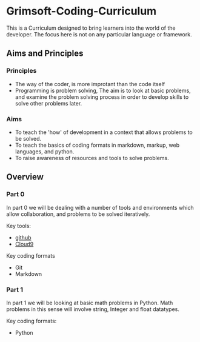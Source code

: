# Grimsoft-Coding-Curriculum
This is a Curriculum designed to bring learners into the world of the developer.  The focus here is not on any particular language or framework.

## Aims and Principles

### Principles

- The way of the coder, is more improtant than the code itself
- Programming is problem solving, The aim is to look at basic problems, and examine the problem solving process in order to develop skills to solve other problems later.


### Aims

- To teach the 'how' of development in a context that allows problems to be solved.
- To teach the basics of coding formats in markdown, markup, web languages, and python.
- To raise awareness of resources and tools to solve problems.



## Overview

### Part 0
In part 0 we will be dealing with a number of tools and environments which allow collaboration, and problems to be solved iteratively.

Key tools:
- [github](www.github.com)
- [Cloud9 ](http://c9.io)

Key coding formats

- Git
- Markdown

### Part 1
In part 1 we will be looking at basic math problems in Python.  Math problems in this sense will involve string, Integer and float datatypes.

Key coding formats:
- Python
